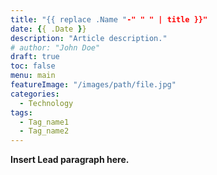 ```yaml
---
title: "{{ replace .Name "-" " " | title }}"
date: {{ .Date }}
description: "Article description."
# author: "John Doe"
draft: true
toc: false
menu: main
featureImage: "/images/path/file.jpg"
categories:
  - Technology
tags:
  - Tag_name1
  - Tag_name2
---
```


**Insert Lead paragraph here.**